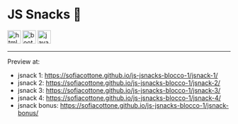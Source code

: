 # JS Snacks 🍿


<img width="30" height="30" src="https://img.icons8.com/color/30/html-5--v1.png" alt="html-5--v1"/>
<img width="30" height="30" src="https://img.icons8.com/color/30/bootstrap--v2.png" alt="bootstrap--v2"/>
<img width="30" height="30" src="https://img.icons8.com/color/30/javascript--v1.png" alt="javascript--v1"/>

---

Preview at: 
- jsnack 1: https://sofiacottone.github.io/js-jsnacks-blocco-1/jsnack-1/
- jsnack 2: https://sofiacottone.github.io/js-jsnacks-blocco-1/jsnack-2/
- jsnack 3: https://sofiacottone.github.io/js-jsnacks-blocco-1/jsnack-3/
- jsnack 4: https://sofiacottone.github.io/js-jsnacks-blocco-1/jsnack-4/
- jsnack bonus: https://sofiacottone.github.io/js-jsnacks-blocco-1/jsnack-bonus/
